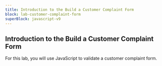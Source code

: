 ```yaml
---
title: Introduction to the Build a Customer Complaint Form
block: lab-customer-complaint-form
superBlock: javascript-v9
---
```


## Introduction to the Build a Customer Complaint Form

For this lab, you will use JavaScript to validate a customer complaint form.
